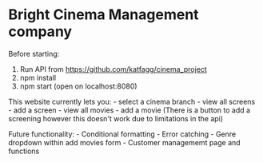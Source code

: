 # Bright Cinema Management company 

Before starting: 
1. Run API from https://github.com/katfagg/cinema_project
2. npm install
3. npm start (open on localhost:8080)

This website currently lets you:
    - select a cinema branch 
    - view all screens
    - add a screen 
    - view all movies 
    - add a movie 
(There is a button to add a screening however this doesn't work due to limitations in the api)

Future functionality:
    - Conditional formatting 
    - Error catching 
    - Genre dropdown within add movies form
    - Customer managememt page and functions